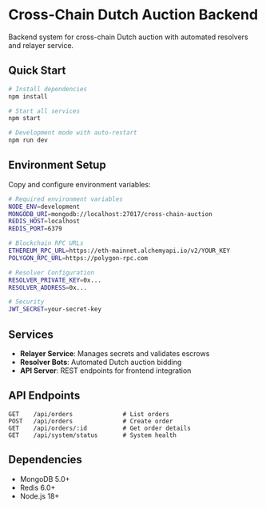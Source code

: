 # Cross-Chain Dutch Auction Backend

Backend system for cross-chain Dutch auction with automated resolvers and relayer service.

## Quick Start

```bash
# Install dependencies
npm install

# Start all services
npm start

# Development mode with auto-restart
npm run dev
```

## Environment Setup

Copy and configure environment variables:
```bash
# Required environment variables
NODE_ENV=development
MONGODB_URI=mongodb://localhost:27017/cross-chain-auction
REDIS_HOST=localhost
REDIS_PORT=6379

# Blockchain RPC URLs
ETHEREUM_RPC_URL=https://eth-mainnet.alchemyapi.io/v2/YOUR_KEY
POLYGON_RPC_URL=https://polygon-rpc.com

# Resolver Configuration
RESOLVER_PRIVATE_KEY=0x...
RESOLVER_ADDRESS=0x...

# Security
JWT_SECRET=your-secret-key
```

## Services

- **Relayer Service**: Manages secrets and validates escrows
- **Resolver Bots**: Automated Dutch auction bidding
- **API Server**: REST endpoints for frontend integration

## API Endpoints

```
GET    /api/orders              # List orders
POST   /api/orders              # Create order
GET    /api/orders/:id          # Get order details
GET    /api/system/status       # System health
```

## Dependencies

- MongoDB 5.0+
- Redis 6.0+
- Node.js 18+